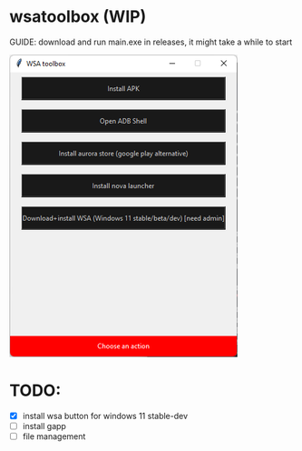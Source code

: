 ﻿# wsatoolbox (WIP)

GUIDE: download and run main.exe in releases, it might take a while to start

![demo](images/scr.png)

# TODO:

- [x] install wsa button for windows 11 stable-dev
- [ ] install gapp
- [ ] file management
